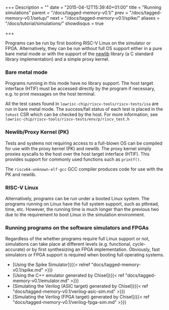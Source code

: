 +++
Description = ""
date = "2015-04-12T15:39:40+01:00"
title = "Running simulations"
parent = "/docs/tagged-memory-v0.1/"
prev = "/docs/tagged-memory-v0.1/setup/"
next = "/docs/tagged-memory-v0.1/spike/"
aliases = "/docs/tutorial/simulations/"
showdisqus = true

+++


Programs can be run by first booting RISC-V Linux on the simulator or
FPGA. Alternatively, they can be run without full OS support either in
a pure bare metal mode or with the support of the 
[newlib](https://sourceware.org/newlib/)
library (a C standard library implementation) and a simple proxy kernel.

### Bare metal mode 

Programs running in this mode have no library support. The host target
interface (HTIF) must be accessed directly by the program if necessary, e.g.
to print messages on the host terminal.

 All the test cases found in
`lowrisc-chip/riscv-tools/riscv-tests/isa` are run in bare metal mode.
The success/fail status of each test is placed in the `tohost` CSR
which can be checked by the host.  For more information, see
`lowrisc-chip/riscv-tools/riscv-tests/env/p/riscv_test.h`

### Newlib/Proxy Kernel (PK)

Tests and systems not requiring access to a full-blown OS can be
compiled for use with the proxy kernel (PK) and newlib. The proxy
kernel simply proxies syscalls to the host over the host target
interface (HTIF). This provides support for commonly used functions
such as `printf()`.

The `riscv64-unknown-elf-gcc` GCC compiler produces code for use with
the PK and newlib.

### RISC-V Linux

Alternatively, programs can be run under a booted Linux system. The programs
running on Linux have the full system support, such as pthread, time,
etc. However, the running time is much longer than the previous two due to the 
requirement to boot Linux in the simulation environment.

### Running programs on the software simulators and FPGAs

Regardless of the whether programs require full Linux support or not,
simulations can take place at different levels (e.g. functional,
cycle-accurate) or by first synthesizing an FPGA implementation. Obviously, 
fast simulators or FPGA support is required when booting full operating 
systems.

 * [Using the Spike Simulator]({{< relref "docs/tagged-memory-v0.1/spike.md" >}})
 * [Using the C++ emulator generated by Chisel]({{< ref "docs/tagged-memory-v0.1/emulator.md" >}})
 * [Simulating the Verilog (ASIC target) generated by Chisel]({{< ref "docs/tagged-memory-v0.1/verilog-asic-sim.md" >}})
 * [Simulating the Verilog (FPGA target) generated by Chisel]({{< ref "docs/tagged-memory-v0.1/verilog-fpga-sim.md" >}})
